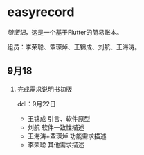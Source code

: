 # easyrecord

*随便记*，这是一个基于Flutter的简易账本。

组员：李荣聪、覃琛焯、王锦成、刘航、王海涛。

## 9月18

1. 完成需求说明书初版 

   ddl：9月22日

   + 王锦成 引言、软件原型
   + 刘航 软件一致性描述
   + 王海涛+覃琛焯 功能需求描述
   + 李荣聪 其他需求描述

